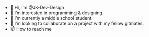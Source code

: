 - 👋 Hi, I’m @JK-Dev-Design
- 👀 I’m interested in programming & designing.
- 🌱 I’m currently a middle school student.
- 💞️ I’m looking to collaborate on a project with my fellow gitmates.
- 📫 How to reach me 

<!---
JKcoder1/JKcoder1 is a ✨ special ✨ repository because its `README.md` (this file) appears on your GitHub profile.
You can click the Preview link to take a look at your changes.
--->
